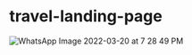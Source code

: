 # travel-landing-page
![WhatsApp Image 2022-03-20 at 7 28 49 PM](https://user-images.githubusercontent.com/89994145/159166415-4b06ce29-ea18-40e5-9ef5-12c17d8dad3a.jpeg)
